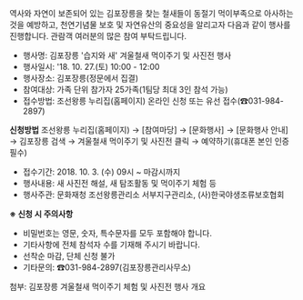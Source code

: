 역사와 자연이 보존되어 있는 김포장릉을 찾는 철새들이 동절기 먹이부족으로 아사하는 것을 예방하고, 천연기념물 보호 및 자연유산의 중요성을 알리고자 다음과 같이 행사를 진행합니다. 관람객 여러분의 많은 참여 부탁드립니다.

- 행사명: 김포장릉 '습지와 새' 겨울철새 먹이주기 및 사진전 행사
- 행사일시: '18. 10. 27.(토) 10:00 - 12:00
- 행사장소: 김포장릉(정문에서 집결)
- 참여대상: 가족 단위 참가자 25가족(1팀당 최대 3인 참석 가능)
- 접수방법: 조선왕릉 누리집(홈페이지) 온라인 신청 또는 유선 접수(☎031-984-2897)

**신청방법**
조선왕릉 누리집(홈페이지) → [참여마당] → [문화행사] → [문화행사 안내] → 김포장릉 검색 → 겨울철새 먹이주기 및 사진전 클릭 → 예약하기(휴대폰 본인 인증 필수)

- 접수기간: 2018. 10. 3. (수) 09시 ~ 마감시까지
- 행사내용: 새 사진전 해설, 새 탐조활동 및 먹이주기 체험 등
- 행사주관: 문화재청 조선왕릉관리소 서부지구관리소, (사)한국야생조류보호협회

**※ 신청 시 주의사항**
- 비밀번호는 영문, 숫자, 특수문자를 모두 포함해야 합니다.
- 기타사항에 전체 참석자 수를 기재해 주시기 바랍니다.
- 선착순 마감, 단체 신청 불가
- 기타문의: ☎031-984-2897(김포장릉관리사무소)

첨부: 김포장릉 겨울철새 먹이주기 체험 및 사진전 행사 개요
